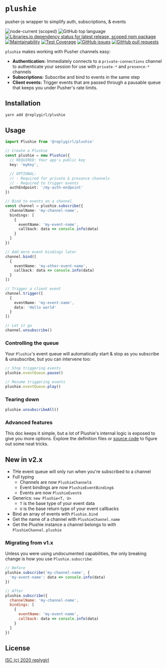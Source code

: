 # `plushie`

pusher-js wrapper to simplify auth, subscriptions, & events

![node-current (scoped)](https://img.shields.io/node/v/@replygirl/plushie) ![GitHub top language](https://img.shields.io/github/languages/top/replygirl/plushie) [![Libraries.io dependency status for latest release, scoped npm package](https://img.shields.io/librariesio/release/npm/@replygirl/plushie)](https://libraries.io/npm/@replygirl%2Fplushie) [![Maintainability](https://api.codeclimate.com/v1/badges/1a438989c970847d85fd/maintainability)](https://codeclimate.com/github/replygirl/plushie/maintainability) [![Test Coverage](https://api.codeclimate.com/v1/badges/1a438989c970847d85fd/test_coverage)](https://codeclimate.com/github/replygirl/plushie/test_coverage) [![GitHub issues](https://img.shields.io/github/issues/replygirl/plushie)](https://github.com/replygirl/plushie/issues) [![GitHub pull requests](https://img.shields.io/github/issues-pr/replygirl/plushie)](https://github.com/replygirl/plushie/pulls)

`plushie` makes working with Pusher channels easy:

- **Authentication:** Immediately connects to a `private-connections` channel to authenticate your session for use with `private-*` and `presence-*` channels
- **Subscriptions:** Subscribe and bind to events in the same step
- **Client events:** Trigger events that are passed through a pausable queue that keeps you under Pusher's rate limits.

## Installation

```bash
yarn add @replygirl/plushie
```

## Usage

```ts
import Plushie from '@replygirl/plushie'

// Create a Plushie
const plushie = new Plushie({
  // REQUIRED: Your app's public key
  key: 'myKey',

  // OPTIONAL:
  // - Required for private & presence channels
  // - Required to trigger events
  authEndpoint: '/my-auth-endpoint'
})

// Bind to events on a channel
const channel = plushie.subscribe({
  channelName: 'my-channel-name',
  bindings: [
    {
      eventName: 'my-event-name',
      callback: data => console.info(data)
    }
  ]
})

// Add more event bindings later
channel.bind([
  {
    eventName: 'my-other-event-name',
    callback: data => console.info(data)
  }
])

// Trigger a client event
channel.trigger([
  {
    eventName: 'my-event-name',
    data: 'Hello world'
  }
])

// Let it go
channel.unsubscribe()
```

### Controlling the queue

Your `Plushie`'s event queue will automatically start & stop as you subscribe & unsubscribe, but you can intervene too:

```js
// Stop triggering events
plushie.eventQueue.pause()

// Resume triggering events
plushie.eventQueue.play()
```

### Tearing down

```js
plushie.unsubscribeAll()
```

### Advanced features

This doc keeps it simple, but a lot of Plushie's internal logic is exposed to give you more options. Explore the definition files or [source code](https://github.com/replygirl/tc/blob/main/src/index.ts) to figure out some neat tricks.

## New in v2.x

- THe event queue will only run when you're subscribed to a channel
- Full typing
  - Channels are now `PlushieChannel`s
  - Event bindings are now `PlushieEventBinding`s
  - Events are now `PlushieEvent`s
- Generics: `new Plushie<T, U>`
  - `T` is the base type of your event data
  - `U` is the base return type of your event callbacks
- Bind an array of events with `Plushie.bind`
- Get the name of a channel with `PlushieChannel.name`
- Get the Plushie instance a channel belongs to with `PlushieChannel.plushie`

### Migrating from v1.x

Unless you were using undocumented capabilities, the only breaking change is how you use `Plushie.subscribe`:

```js
// Before
plushie.subscribe('my-channel-name', {
  'my-event-name': data => console.info(data)
})

// After
plushie.subscribe({
  channelName: 'my-channel-name',
  bindings: [
    {
      eventName: 'my-event-name',
      callback: data => console.info(data)
    }
  ]
})
```

## License

[ISC (c) 2020 replygirl](https://github.com/replygirl/tc/blob/main/LICENSE.md)

